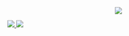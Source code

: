  <p align="center">
  <a href="https://github.com/galihap76"><img src="https://readme-typing-svg.herokuapp.com/?lines=Welcome%20To%20My%20Github;I%20Am%20A%20Software%20Developer;&font=Fira%20Code&center=true&width=440&height=45&color=#36BCF7&vCenter=true&size=22"></a>
</p>

<a href="https://github.com/galihap76/github-stats-transparent">

![](https://github.com/galihap76/github-stats-transparent/output/generated/overview.svg)
![](https://github.com/galihap76/github-stats-transparent/output/generated/languages.svg)

</a>
